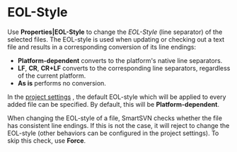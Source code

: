 # EOL-Style

Use **Properties\|EOL-Style** to change the *EOL-Style* (line separator)
of the selected files. The EOL-style is used when updating or checking
out a text file and results in a corresponding conversion of its line
endings:

-   **Platform-dependent** converts to the platform's native line
    separators.
-   **LF**, **CR**, **CR+LF** converts to the corresponding line
    separators, regardless of the current platform.
-   **As is** performs no conversion.

In the [project settings](Project-Settings.md#eol-style)
, the default EOL-style which will be applied to every added file can be
specified. By default, this will be **Platform-dependent**.

When changing the EOL-style of a file, SmartSVN checks whether the file
has consistent line endings. If this is not the case, it will reject to
change the EOL-style (other behaviors can be configured in the project
settings). To skip this check, use **Force**.
